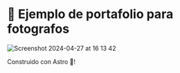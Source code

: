 # 📸 Ejemplo de portafolio para fotografos

![Screenshot 2024-04-27 at 16 13 42](https://github.com/Glitzypanic/photographer-portfolio-template/assets/133188693/2a6cdab8-c756-4170-8ac0-bae09799634c)

Construido con Astro 🚀!
